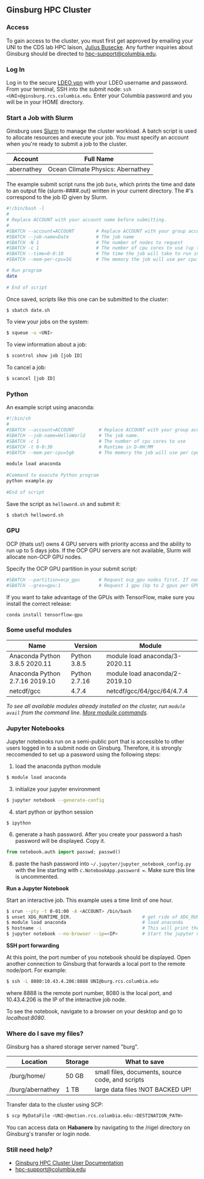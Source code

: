 ## Ginsburg HPC Cluster 


### Access
To gain access to the cluster, you must first get approved by emailing your UNI to the CDS lab HPC laison, [Julius Busecke](mailto:julius@ldeo.columbia.edu). Any further inquiries about Ginsburg should be directed to hpc-support@columbia.edu.

### Log In
Log in to the secure [LDEO vpn](https://ldeo-it.ldeo.columbia.edu/content/vpn-virtual-private-network) with your LDEO username and password. From your terminal, SSH into the submit node: ```ssh <UNI>@ginsburg.rcs.columbia.edu```. Enter your Columbia password and you will be in your HOME directory. 

### Start a Job with Slurm

Ginsburg uses [Slurm](https://slurm.schedmd.com/documentation.html) to manage the cluster workload. A batch script is used to allocate resources and execute your job. You must specify an account when you're ready to submit a job to the cluster. 

| Account |  Full Name  |  
|----------|-------------|
| abernathey |    Ocean Climate Physics: Abernathey   |  

The example submit script runs the job ```Date```, which prints the time and date to an output file (slurm-####.out) written in your current directory. The #'s correspond to the job ID given by Slurm. 

```bash
#!/bin/bash -l
#
# Replace ACCOUNT with your account name before submitting.
#
#SBATCH --account=ACCOUNT        # Replace ACCOUNT with your group account name
#SBATCH --job-name=Date          # The job name
#SBATCH -N 1                     # The number of nodes to request
#SBATCH -c 1                     # The number of cpu cores to use (up to 32 cores per server)
#SBATCH --time=0-0:10            # The time the job will take to run in D-HH:MM
#SBATCH --mem-per-cpu=5G         # The memory the job will use per cpu core

# Run program
date
 
# End of script
```

Once saved, scripts like this one can be submitted  to the cluster:
```bash
$ sbatch date.sh
```
To view your jobs on the system:
```bash
$ squeue -u <UNI>
```
To view information about a job:
```bash
$ scontrol show job [job ID]
```
To cancel a job:
```bash
$ scancel [job ID]
```

### Python 
An example script using anaconda:
```bash
#!/bin/sh
#
#SBATCH --account=ACCOUNT         # Replace ACCOUNT with your group account name
#SBATCH --job-name=HelloWorld     # The job name.
#SBATCH -c 1                      # The number of cpu cores to use
#SBATCH -t 0-0:30                 # Runtime in D-HH:MM
#SBATCH --mem-per-cpu=5gb         # The memory the job will use per cpu core
 
module load anaconda
 
#Command to execute Python program
python example.py
 
#End of script
```
Save the script as `helloword.sh` and submit it:
```bash
$ sbatch helloword.sh
```


### GPU 
OCP (thats us!) owns 4 GPU servers with priority access and the ability to run up to 5 days jobs. If the OCP GPU servers are not available, Slurm will allocate non-OCP GPU nodes.

Specify the OCP GPU partition in your submit script:
```bash
#SBATCH --partition=ocp_gpu       # Request ocp_gpu nodes first. If none are available, the scheduler will request non-OCP gpu nodes.
#SBATCH --gres=gpu:1              # Request 1 gpu (Up to 2 gpus per GPU node)

```

If you want to take advantage of the GPUs with TensorFlow, make sure you install the correct release:

```conda install tensorflow-gpu```

### Some useful modules

| Name | Version  | Module  |  
|----------|-------------|-------------|
| Anaconda Python 3.8.5 2020.11 | Python 3.8.5 | module load anaconda/3-2020.11 |  
| Anaconda Python  2.7.16 2019.10 | Python 2.7.16 | module load anaconda/2-2019.10 |  
| netcdf/gcc | 4.7.4 | netcdf/gcc/64/gcc/64/4.7.4 |

*To see all available modules already installed on the cluster, run `module avail` from the command line. [More moduile commands](https://lmod.readthedocs.io/en/latest/010_user.html).*

### Jupyter Notebooks
Jupyter notebooks run on a semi-public port that is accessible to other users logged in to a submit node on Ginsburg. Therefore, it is strongly reccomended to set up a password using the following steps:
1. load the anaconda python module
```bash
$ module load anaconda
```
3. initialize your jupyter environment
```bash
$ jupyter notebook --generate-config
```
4. start python or ipython session
```
$ ipython
```
6. generate a hash password. After you create your password a hash password will be displayed. Copy it. 
```python
from notebook.auth import passwd; passwd()
```
8. paste the hash password into `~/.jupyter/jupyter_notebook_config.py` with the line starting with `c.NotebookApp.password =`. Make sure this line is uncommented.

**Run a Jupyter Notebook**

Start an interactive job. This example uses a time limit of one hour. 
```bash
$ srun --pty -t 0-01:00 -A <ACCOUNT> /bin/bash
$ unset XDG_RUNTIME_DIR.                          # get ride of XDG_RUNTIME_DIR environment variable
$ module load anaconda                            # load anaconda
$ hostname -i                                     # This will print the IP of your interactive job node
$ jupyter notebook --no-browser --ip=<IP>         # Start the jupyter notebook with your node IP
```
**SSH port forwarding**

At this point, the port number of you notebook should be displayed. Open another connection to Ginsburg that forwards a local port to the remote node/port. For example:
```bash
$ ssh -L 8080:10.43.4.206:8888 UNI@burg.rcs.columbia.edu
```
where 8888 is the remote port number, 8080 is the local port, and 10.43.4.206 is the IP of the interactive job node.

To see the notebook, navigate to a browser on your desktop and go to *localhost:8080*. 

### Where do I save my files?
Ginsburg has a shared storage server named "burg".

| Location | Storage  | What to save  |  
|----------|-------------|-------------|
| /burg/home/<UNI> | 50 GB | small files, documents, source code, and scripts | 
| /burg/abernathey | 1 TB | large data files !NOT BACKED UP! | 


Transfer data to the cluster using SCP:
```bash
$ scp MyDataFile <UNI>@motion.rcs.columbia.edu:<DESTINATION_PATH>
```
You can access data on **Habanero** by navigating to the /rigel directory on Ginsburg's transfer or login node. 

### Still need help?
- [Ginsburg HPC Cluster User Documentation](https://confluence.columbia.edu/confluence/display/rcs/Ginsburg+HPC+Cluster+User+Documentation)
- hpc-support@columbia.edu
